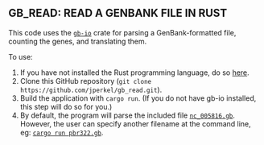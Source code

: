 ## GB_READ: READ A GENBANK FILE IN RUST

This code uses the [`gb-io`](https://github.com/dlesl/gb-io) crate for parsing a GenBank-formatted file, counting the genes, and translating them. 

To use:
1) If you have not installed the Rust programming language, do so [here](https://www.rust-lang.org/tools/install). 
2) Clone this GitHub repository (`git clone https://github.com/jperkel/gb_read.git`).
3) Build the application with `cargo run`. (If you do not have gb-io installed, this step will do so for you.)
4) By default, the program will parse the included file [`nc_005816.gb`](https://github.com/jperkel/gb_read/blob/main/nc_005816.gb). However, the user can specify another filename at the command line, eg: [`cargo run pbr322.gb`](https://github.com/jperkel/gb_read/blob/main/pbr322.gb).
